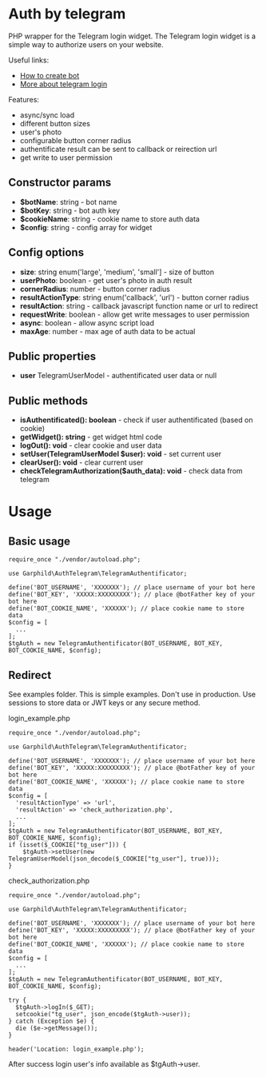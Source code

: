 # Auth by telegram

PHP wrapper for the Telegram login widget.
The Telegram login widget is a simple way to authorize users on your website.

Useful links:
* [How to create bot](https://core.telegram.org/bots#3-how-do-i-create-a-bot)
* [More about telegram login](https://core.telegram.org/widgets/login)


Features:

* async/sync load
* different button sizes
* user's photo
* configurable button corner radius
* authentificate result can be sent to callback or reirection url
* get write to user permission

## Constructor params
* **$botName**: string - bot name
* **$botKey**: string - bot auth key
* **$cookieName**: string - cookie name to store auth data
* **$config**: string - config array for widget

## Config options
* **size**: string enum('large', 'medium', 'small'] - size of button
* **userPhoto**: boolean - get user's photo in auth result
* **cornerRadius**: number - button corner radius
* **resultActionType**: string enum('callback', 'url') - button corner radius
* **resultAction**: string - callback javascript function name or url to redirect
* **requestWrite**: boolean - allow get write messages to user permission
* **async**: boolean - allow async script load
* **maxAge**: number - max age of auth data to be actual

## Public properties
* **user** TelegramUserModel - authentificated user data or null

## Public methods
* **isAuthentificated(): boolean** - check if user authentificated (based on cookie)
* **getWidget(): string** - get widget html code
* **logOut(): void** - clear cookie and user data
* **setUser(TelegramUserModel $user): void** - set current user
* **clearUser(): void** - clear current user
* **checkTelegramAuthorization($auth_data): void** - check data from telegram

# Usage

## Basic usage
```
require_once "./vendor/autoload.php";

use Garphild\AuthTelegram\TelegramAuthentificator;

define('BOT_USERNAME', 'XXXXXXX'); // place username of your bot here
define('BOT_KEY', 'XXXXX:XXXXXXXXX'); // place @botFather key of your bot here
define('BOT_COOKIE_NAME', 'XXXXXX'); // place cookie name to store data
$config = [
  ...
];
$tgAuth = new TelegramAuthentificator(BOT_USERNAME, BOT_KEY, BOT_COOKIE_NAME, $config);
```

## Redirect

See examples folder. This is simple examples. Don't use in production. Use sessions to store data or JWT keys or any secure method.

login_example.php
```
require_once "./vendor/autoload.php";

use Garphild\AuthTelegram\TelegramAuthentificator;

define('BOT_USERNAME', 'XXXXXXX'); // place username of your bot here
define('BOT_KEY', 'XXXXX:XXXXXXXXX'); // place @botFather key of your bot here
define('BOT_COOKIE_NAME', 'XXXXXX'); // place cookie name to store data
$config = [
  'resultActionType' => 'url',
  'resultAction' => 'check_authorization.php',
  ...
];
$tgAuth = new TelegramAuthentificator(BOT_USERNAME, BOT_KEY, BOT_COOKIE_NAME, $config);
if (isset($_COOKIE["tg_user"])) {
    $tgAuth->setUser(new TelegramUserModel(json_decode($_COOKIE["tg_user"], true)));
}
```

check_authorization.php

```
require_once "./vendor/autoload.php";

use Garphild\AuthTelegram\TelegramAuthentificator;

define('BOT_USERNAME', 'XXXXXXX'); // place username of your bot here
define('BOT_KEY', 'XXXXX:XXXXXXXXX'); // place @botFather key of your bot here
define('BOT_COOKIE_NAME', 'XXXXXX'); // place cookie name to store data
$config = [
  ...
];
$tgAuth = new TelegramAuthentificator(BOT_USERNAME, BOT_KEY, BOT_COOKIE_NAME, $config);

try {
  $tgAuth->logIn($_GET);
  setcookie("tg_user", json_encode($tgAuth->user));
} catch (Exception $e) {
  die ($e->getMessage());
}

header('Location: login_example.php');
```

After success login user's info available as $tgAuth->user.
